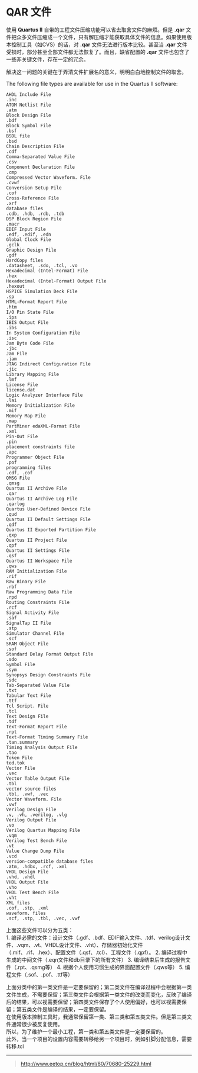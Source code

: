 <!-- QARFile.md --- 
;; 
;; Description: 
;; Author: Hongyi Wu(吴鸿毅)
;; Email: wuhongyi@qq.com 
;; Created: 一 7月 17 22:48:35 2017 (+0800)
;; Last-Updated: 一 7月 17 22:57:34 2017 (+0800)
;;           By: Hongyi Wu(吴鸿毅)
;;     Update #: 2
;; URL: http://wuhongyi.cn -->

# QAR 文件


使用 **Quartus II** 自带的工程文件压缩功能可以省去取舍文件的麻烦。但是 **.qar** 文件把众多文件压缩成一个文件，只有解压缩才能获取具体文件的信息。如果使用版本控制工具（如CVS）的话，对 **.qar** 文件无法进行版本比较。甚至当 **.qar** 文件受损时，部分甚至全部文件都无法恢复了。而且，缺省配置的 **.qar** 文件也包含了一些非关键文件，存在一定的冗余。

解决这一问题的关键在于弄清文件扩展名的意义，明明白白地控制文件的取舍。


The following file types are available for use in the Quartus II software:  
```
AHDL Include File
.inc
ATOM Netlist File
.atm
Block Design File
.bdf
Block Symbol File
.bsf
BSDL file
.bsd
Chain Description File
.cdf
Comma-Separated Value File
.csv
Component Declaration File
.cmp
Compressed Vector Waveform. File
.cvwf
Conversion Setup File
.cof
Cross-Reference File
.xrf
database files
.cdb, .hdb, .rdb, .tdb
DSP Block Region File
.macr
EDIF Input File
.edf, .edif, .edn
Global Clock File
.gclk
Graphic Design File
.gdf
HardCopy files
.datasheet, .sdo, .tcl, .vo
Hexadecimal (Intel-Format) File
.hex
Hexadecimal (Intel-Format) Output File
.hexout
HSPICE Simulation Deck File
.sp
HTML-Format Report File
.htm
I/O Pin State File
.ips
IBIS Output File
.ibs
In System Configuration File
.isc
Jam Byte Code File
.jbc
Jam File
.jam
JTAG Indirect Configuration File
.jic
Library Mapping File
.lmf
License File
license.dat
Logic Analyzer Interface File
.lai
Memory Initialization File
.mif
Memory Map File
.map
PartMiner edaXML-Format File
.xml
Pin-Out File
.pin
placement constraints file
.apc
Programmer Object File
.pof
programming files
.cdf, .cof
QMSG File
.qmsg
Quartus II Archive File
.qar
Quartus II Archive Log File
.qarlog
Quartus User-Defined Device File
.qud
Quartus II Default Settings File
.qdf
Quartus II Exported Partition File
.qxp
Quartus II Project File
.qpf
Quartus II Settings File
.qsf
Quartus II Workspace File
.qws
RAM Initialization File
.rif
Raw Binary File
.rbf
Raw Programming Data File
.rpd
Routing Constraints File
.rcf
Signal Activity File
.saf
SignalTap II File
.stp
Simulator Channel File
.scf
SRAM Object File
.sof
Standard Delay Format Output File
.sdo
Symbol File
.sym
Synopsys Design Constraints File
.sdc
Tab-Separated Value File
.txt
Tabular Text File
.ttf
Tcl Script. File
.tcl
Text Design File
.tdf
Text-Format Report File
.rpt
Text-Format Timing Summary File
.tan.summary
Timing Analysis Output File
.tao
Token File
ted.tok
Vector File
.vec
Vector Table Output File
.tbl
vector source files
.tbl, .vwf, .vec
Vector Waveform. File
.vwf
Verilog Design File
.v, .vh, .verilog, .vlg
Verilog Output File
.vo
Verilog Quartus Mapping File
.vqm
Verilog Test Bench File
.vt
Value Change Dump File
.vcd
version-compatible database files
.atm, .hdbx, .rcf, .xml
VHDL Design File
.vhd, .vhdl
VHDL Output File
.vho
VHDL Test Bench File
.vht
XML files
.cof, .stp, .xml
waveform. files
.scf, .stp, .tbl, .vec, .vwf
```


上面这些文件可以分为五类：  
    1. 编译必需的文件：设计文件（.gdf、.bdf、EDIF输入文件、.tdf、verilog设计文件、.vqm、.vt、VHDL设计文件、.vht）、存储器初始化文件（.mif、.rif、.hex）、配置文件（.qsf、.tcl）、工程文件（.qpf）。
    2. 编译过程中生成的中间文件（.eqn文件和db目录下的所有文件）
    3. 编译结束后生成的报告文件（.rpt、.qsmg等）
    4. 根据个人使用习惯生成的界面配置文件（.qws等）
    5. 编程文件（.sof、.pof、.ttf等）

上面分类中的第一类文件是一定要保留的；第二类文件在编译过程中会根据第一类文件生成，不需要保留；第三类文件会根据第一类文件的改变而变化，反映了编译后的结果，可以视需要保留；第四类文件保存了个人使用偏好，也可以视需要保留；第五类文件是编译的结果，一定要保留。  
在使用版本控制工具时，我通常保留第一类、第三类和第五类文件。但是第三类文件通常很少被反复使用。  
所以，为了维护一个最小工程，第一类和第五类文件是一定要保留的。   
此外，当一个项目的设置内容需要转移给另一个项目时，例如引脚分配信息，需要转移.tcl  

----

> http://www.eetop.cn/blog/html/80/70680-25229.html



<!-- QARFile.md ends here -->
